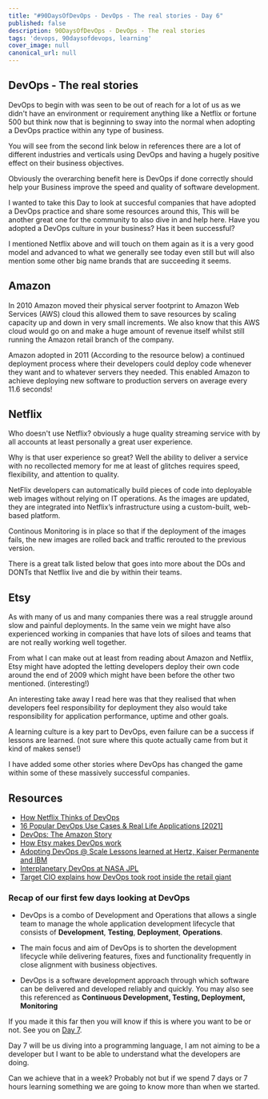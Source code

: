 ```yaml
---
title: "#90DaysOfDevOps - DevOps - The real stories - Day 6"
published: false
description: 90DaysOfDevOps - DevOps - The real stories
tags: 'devops, 90daysofdevops, learning'
cover_image: null
canonical_url: null
---
```

## DevOps - The real stories 

DevOps to begin with was seen to be out of reach for a lot of us as we didn't have an environment or requirement anything like a Netflix or fortune 500 but think now that is beginning to sway into the normal when adopting a DevOps practice within any type of business. 

You will see from the second link below in references there are a lot of different industries and verticals using DevOps and having a hugely positive effect on their business objectives. 

Obviously the overarching benefit here is DevOps if done correctly should help your Business improve the speed and quality of software development. 

I wanted to take this Day to look at succesful companies that have adopted a DevOps practice and share some resources around this, This will be another great one for the community to also dive in and help here. Have you adopted a DevOps culture in your business? Has it been successful? 

I mentioned Netflix above and will touch on them again as it is a very good model and advanced to what we generally see today even still but will also mention some other big name brands that are succeeding it seems. 

## Amazon 
In 2010 Amazon moved their physical server footprint to Amazon Web Services (AWS) cloud this allowed them to save resources by scaling capacity up and down in very small increments. We also know that this AWS cloud would go on and make a huge amount of revenue itself whilst still running the Amazon retail branch of the company. 

Amazon adopted in 2011 (According to the resource below) a continued deployment process where their developers could deploy code whenever they want and to whatever servers they needed. This enabled Amazon to achieve deploying new software to production servers on average every 11.6 seconds! 

## Netflix 
Who doesn't use Netflix? obviously a huge quality streaming service with by all accounts at least personally a great user experience. 

Why is that user experience so great? Well the ability to deliver a service with no recollected memory for me at least of glitches requires speed, flexibility, and attention to quality. 

NetFlix developers can automatically build pieces of code into deployable web images without relying on IT operations. As the images are updated, they are integrated into Netflix’s infrastructure using a custom-built, web-based platform.

Continous Monitoring is in place so that if the deployment of the images fails, the new images are rolled back and traffic rerouted to the previous version. 

There is a great talk listed below that goes into more about the DOs and DONTs that Netflix live and die by within their teams. 

## Etsy 
As with many of us and many companies there was a real struggle around slow and painful deployments. In the same vein we might have also experienced working in companies that have lots of siloes and teams that are not really working well together. 

From what I can make out at least from reading about Amazon and Netflix, Etsy might have adopted the letting developers deploy their own code around the end of 2009 which might have been before the other two mentioned. (interesting!) 

An interesting take away I read here was that they realised that when developers feel responsibility for deployment they also would take responsibility for application performance, uptime and other goals. 



A learning culture is a key part to DevOps, even failure can be a success if lessons are learned. (not sure where this quote actually came from but it kind of makes sense!)

I have added some other stories where DevOps has changed the game within some of these massively successful companies. 


## Resources 

- [How Netflix Thinks of DevOps](https://www.youtube.com/watch?v=UTKIT6STSVM)
- [16 Popular DevOps Use Cases & Real Life Applications [2021]](https://www.upgrad.com/blog/devops-use-cases-applications/)
- [DevOps: The Amazon Story](https://www.youtube.com/watch?v=ZzLa0YEbGIY)
- [How Etsy makes DevOps work](https://www.networkworld.com/article/2886672/how-etsy-makes-devops-work.html)
- [Adopting DevOps @ Scale Lessons learned at Hertz, Kaiser Permanente and lBM](https://www.youtube.com/watch?v=gm18-gcgXRY)
- [Interplanetary DevOps at NASA JPL](https://www.usenix.org/conference/lisa16/technical-sessions/presentation/isla)
- [Target CIO explains how DevOps took root inside the retail giant](https://enterprisersproject.com/article/2017/1/target-cio-explains-how-devops-took-root-inside-retail-giant)

### Recap of our first few days looking at DevOps

- DevOps is a combo of Development and Operations that allows a single team to manage the whole application development lifecycle that consists of **Development**, **Testing**, **Deployment**, **Operations**. 

- The main focus and aim of DevOps is to shorten the development lifecycle while delivering features, fixes and functionality frequently in close alignment with business objectives. 

- DevOps is a software development approach through which software can be delivered and developed reliably and quickly. You may also see this referenced as **Continuous Development, Testing, Deployment, Monitoring**

If you made it this far then you will know if this is where you want to be or not. See you on [Day 7](day07.md). 

Day 7 will be us diving into a programming language, I am not aiming to be a developer but I want to be able to understand what the developers are doing. 

Can we achieve that in a week? Probably not but if we spend 7 days or 7 hours learning something we are going to know more than when we started.   
